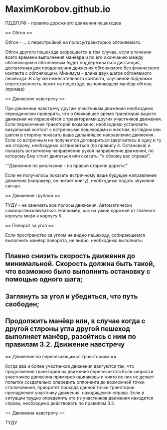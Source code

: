 # MaximKorobov.github.io
ПДДП.РФ - правила дорожного движения пешеходов

== Обгон ==

Обгон - ... с перестройкой на полосу/траекторию обгоняемого.

Обгон другого пешехода разрешается в том случае, если в течении всего времени выполнения манёвра и по его окончанию между обгоняющим и обгоняемым будет поддерживаться дистанция, достаточная для продолжения движения обгоняемого без физического контакта с обгоняющим. Минимум - длина двух шагов обгоняемого пешехода. В случае нежелательного контакта, случайной подножки ответственность лежит на пешеходе, выполняющем манёвр обгона. (пример)


== Движение навстречу ==

При движении навстречу другим участникам движения необходимо периодически проверять, что в ближайшее время траектория вашего движения не пересечётся с траекториями других участников движения. Если пересечение траекторий возможно, необходимо установить визуальный контакт с встречными пешеходами и жестом, взглядом или шагом в сторону показать ваше дальнейшее направление движения. Если со встречным не получается договориться (дергаетесь в одну и ту же сторону, необходимо остановиться (по правилу 4. Остановка) и показать встречному направление рукой направление движения, по которому Ему стоит двигаться или сказать: "я обхожу вас справа!".

'''Движение по умолчание - по правой стороне дороги.'''

Если не получилось показать встречному ваше будущее направление движения (например, он читает книгу), необходимо подать звуковой сигнал.

== Движение группой ==

ТУДУ - не занимать все полосы движения. Автоматически самоорганизовываться. Например, как на узкой дорожке от главного корпуса мифи к корпусу К.


== Поворот за угол ==

Если пространство за углом не видно пешеходу, собирающемся выполнить манёвр поворота, не видно, необходимо выполнить:
## Плавно снизить скорость движения до минимальной. Скорость должна быть такой, что возможно было выполнить остановку с помощью одного шага;
## Заглянуть за угол и убедиться, что путь свободен;
## Продолжить манёвр или, в случае когда с другой стлроны угла другой пешеход выполняет манёвр, разойтись с ним по правилам 3.2. Движение навстречу


== Движение по пересекающимся траекториям ==

Когда два и более участников движения двигуются так, что продолжения траекторий их движения пересекаются
Если скорости участников движения примерно одинаковы и никто их них не делает попытки создательно опередить оппонента до возможной точки столкновения, приоритет прохода данной точки траектории пренадлежит участнику движения, находящемся справа. Если в ситуации трудно определить кто из участников движения находится справа, необходимо действовать по правилам 3.2. 


== Движение навстречу ==

ТУДУ
